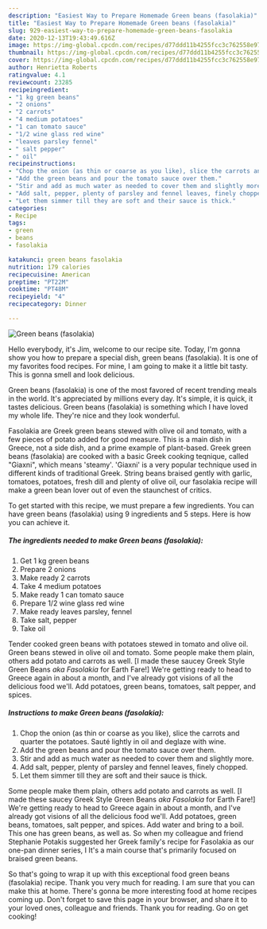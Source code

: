 ```yaml
---
description: "Easiest Way to Prepare Homemade Green beans (fasolakia)"
title: "Easiest Way to Prepare Homemade Green beans (fasolakia)"
slug: 929-easiest-way-to-prepare-homemade-green-beans-fasolakia
date: 2020-12-13T19:43:49.616Z
image: https://img-global.cpcdn.com/recipes/d77ddd11b4255fcc3c762558e9742f7d/751x532cq70/green-beans-fasolakia-recipe-main-photo.jpg
thumbnail: https://img-global.cpcdn.com/recipes/d77ddd11b4255fcc3c762558e9742f7d/751x532cq70/green-beans-fasolakia-recipe-main-photo.jpg
cover: https://img-global.cpcdn.com/recipes/d77ddd11b4255fcc3c762558e9742f7d/751x532cq70/green-beans-fasolakia-recipe-main-photo.jpg
author: Henrietta Roberts
ratingvalue: 4.1
reviewcount: 23285
recipeingredient:
- "1 kg green beans"
- "2 onions"
- "2 carrots"
- "4 medium potatoes"
- "1 can tomato sauce"
- "1/2 wine glass red wine"
- "leaves parsley fennel"
- " salt pepper"
- " oil"
recipeinstructions:
- "Chop the onion (as thin or coarse as you like), slice the carrots and quarter the potatoes. Sauté lightly in oil and deglaze with wine."
- "Add the green beans and pour the tomato sauce over them."
- "Stir and add as much water as needed to cover them and slightly more."
- "Add salt, pepper, plenty of parsley and fennel leaves, finely chopped."
- "Let them simmer till they are soft and their sauce is thick."
categories:
- Recipe
tags:
- green
- beans
- fasolakia

katakunci: green beans fasolakia 
nutrition: 179 calories
recipecuisine: American
preptime: "PT22M"
cooktime: "PT48M"
recipeyield: "4"
recipecategory: Dinner

---
```



![Green beans (fasolakia)](https://img-global.cpcdn.com/recipes/d77ddd11b4255fcc3c762558e9742f7d/751x532cq70/green-beans-fasolakia-recipe-main-photo.jpg)

Hello everybody, it's Jim, welcome to our recipe site. Today, I'm gonna show you how to prepare a special dish, green beans (fasolakia). It is one of my favorites food recipes. For mine, I am going to make it a little bit tasty. This is gonna smell and look delicious.

Green beans (fasolakia) is one of the most favored of recent trending meals in the world. It's appreciated by millions every day. It's simple, it is quick, it tastes delicious. Green beans (fasolakia) is something which I have loved my whole life. They're nice and they look wonderful.

Fasolakia are Greek green beans stewed with olive oil and tomato, with a few pieces of potato added for good measure. This is a main dish in Greece, not a side dish, and a prime example of plant-based. Greek green beans (fasolakia) are cooked with a basic Greek cooking teqnique, called &#34;Giaxni&#34;, which means &#39;steamy&#39;. &#39;Giaxni&#39; is a very popular technique used in different kinds of traditional Greek. String beans braised gently with garlic, tomatoes, potatoes, fresh dill and plenty of olive oil, our fasolakia recipe will make a green bean lover out of even the staunchest of critics.


To get started with this recipe, we must prepare a few ingredients. You can have green beans (fasolakia) using 9 ingredients and 5 steps. Here is how you can achieve it.

<!--inarticleads1-->

##### The ingredients needed to make Green beans (fasolakia):

1. Get 1 kg green beans
1. Prepare 2 onions
1. Make ready 2 carrots
1. Take 4 medium potatoes
1. Make ready 1 can tomato sauce
1. Prepare 1/2 wine glass red wine
1. Make ready leaves parsley, fennel
1. Take  salt, pepper
1. Take  oil


Tender cooked green beans with potatoes stewed in tomato and olive oil. Green beans stewed in olive oil and tomato. Some people make them plain, others add potato and carrots as well. [I made these saucey Greek Style Green Beans *aka Fasolakia* for Earth Fare!] We&#39;re getting ready to head to Greece again in about a month, and I&#39;ve already got visions of all the delicious food we&#39;ll. Add potatoes, green beans, tomatoes, salt pepper, and spices. 

<!--inarticleads2-->

##### Instructions to make Green beans (fasolakia):

1. Chop the onion (as thin or coarse as you like), slice the carrots and quarter the potatoes. Sauté lightly in oil and deglaze with wine.
1. Add the green beans and pour the tomato sauce over them.
1. Stir and add as much water as needed to cover them and slightly more.
1. Add salt, pepper, plenty of parsley and fennel leaves, finely chopped.
1. Let them simmer till they are soft and their sauce is thick.


Some people make them plain, others add potato and carrots as well. [I made these saucey Greek Style Green Beans *aka Fasolakia* for Earth Fare!] We&#39;re getting ready to head to Greece again in about a month, and I&#39;ve already got visions of all the delicious food we&#39;ll. Add potatoes, green beans, tomatoes, salt pepper, and spices. Add water and bring to a boil. This one has green beans, as well as. So when my colleague and friend Stephanie Potakis suggested her Greek family&#39;s recipe for Fasolakia as our one-pan dinner series, I It&#39;s a main course that&#39;s primarily focused on braised green beans. 

So that's going to wrap it up with this exceptional food green beans (fasolakia) recipe. Thank you very much for reading. I am sure that you can make this at home. There's gonna be more interesting food at home recipes coming up. Don't forget to save this page in your browser, and share it to your loved ones, colleague and friends. Thank you for reading. Go on get cooking!

